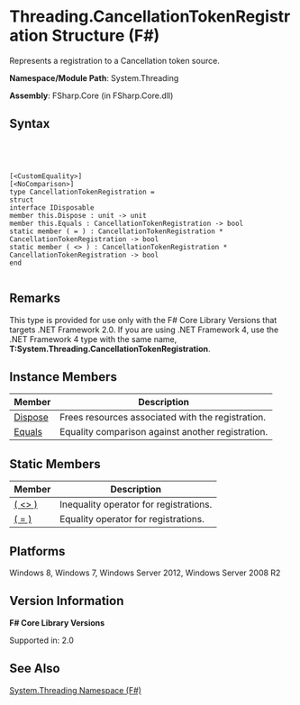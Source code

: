 # Threading.CancellationTokenRegistration Structure (F#)

Represents a registration to a Cancellation token source.

**Namespace/Module Path**: System.Threading

**Assembly**: FSharp.Core (in FSharp.Core.dll)


## Syntax



```




[<CustomEquality>]
[<NoComparison>]
type CancellationTokenRegistration =
struct
interface IDisposable
member this.Dispose : unit -> unit
member this.Equals : CancellationTokenRegistration -> bool
static member ( = ) : CancellationTokenRegistration * CancellationTokenRegistration -> bool
static member ( <> ) : CancellationTokenRegistration * CancellationTokenRegistration -> bool
end


```





## Remarks
This type is provided for use only with the F# Core Library Versions that targets .NET Framework 2.0. If you are using .NET Framework 4, use the .NET Framework 4 type with the same name, **T:System.Threading.CancellationTokenRegistration**.


## Instance Members


|Member|Description|
|------|-----------|
|[Dispose](http://msdn.microsoft.com/en-us/library/4a8a2756-e94a-4806-aa79-c61bb3fd0023)|Frees resources associated with the registration.|
|[Equals](http://msdn.microsoft.com/en-us/library/6d93f758-49a8-4920-9910-400fc8c813ad)|Equality comparison against another registration.|

## Static Members


|Member|Description|
|------|-----------|
|[( &lt;&gt; )](http://msdn.microsoft.com/en-us/library/f9a1c67d-624e-4360-81d2-024d761cde25)|Inequality operator for registrations.|
|[( = )](http://msdn.microsoft.com/en-us/library/b5a5bdc1-3015-4155-90d5-619dab2e1d85)|Equality operator for registrations.|

## Platforms
Windows 8, Windows 7, Windows Server 2012, Windows Server 2008 R2


## Version Information
**F# Core Library Versions**

Supported in: 2.0




## See Also
[System.Threading Namespace &#40;F&#35;&#41;](System.Threading-Namespace-%5BFSharp%5D.md)

